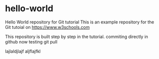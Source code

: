 # hello-world
Hello World repository for Git tutorial
This is an example repository for the Git tutoial on https://www.w3schools.com

This repository is built step by step in the tutorial.
commiting directly in github
now testing git pull

lajlaldjlajf
aljflajfkl
